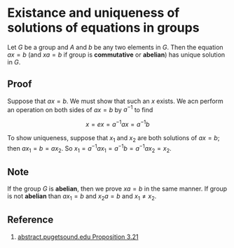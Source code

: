 # Existance and uniqueness of solutions of equations in groups

Let $G$ be a group and $A$ and $b$ be any two elements in $G$. Then the equation $ax = b$ (and $xa = b$ if group is **commutative** or **abelian**) has unique solution in $G$.

## Proof

Suppose that $ax = b$. We must show that such an $x$ exists. We acn perform an operation on both sides of $ax = b$ by $a^{-1}$ to find

$$
x = e x = a^{-1} a x = a^{-1} b
$$

To show uniqueness, suppose that $x_1$ and $x_2$ are both solutions of $ax = b$; then $a x_1 = b = a x_2$. So $x_1 = a^{-1} a x_1 = a^{-1} b = a^{-1} a x_2 = x_2$.

## Note

If the group $G$ is **abelian**, then we prove $x a = b$ in the same manner. If group is not **abelian** than $a x_1 = b$ and $x_2 a = b$ and $x_1 \neq x_2$.

## Reference

1. [abstract.pugetsound.edu Proposition 3.21](https://abstract.ups.edu/abstract.ups.edu/aata/groups-section-defnitions.html)